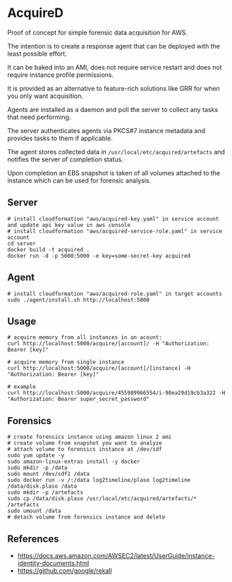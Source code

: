 # AcquireD

Proof of concept for simple forensic data acquisition for AWS.

The intention is to create a response agent that can be deployed with the least possible effort.

It can be baked into an AMI, does not require service restart and does not require instance profile permissions.

It is provided as an alternative to feature-rich solutions like GRR for when you only want acquisition.

Agents are installed as a daemon and poll the server to collect any tasks that need performing.

The server authenticates agents via PKCS#7 instance metadata and provides tasks to them if applicable.

The agent stores collected data in `/usr/local/etc/acquired/artefacts` and notifies the server of completion status.

Upon completion an EBS snapshot is taken of all volumes attached to the instance which can be used for forensic analysis.

## Server
```
# install cloudformation "aws/acquired-key.yaml" in service account and update api key value in aws console
# install cloudformation "aws/acquired-service-role.yaml" in service account
cd server
docker build -t acquired .
docker run -d -p 5000:5000 -e key=some-secret-key acquired
```

## Agent
```
# install cloudformation "aws/acquired-role.yaml" in target accounts
sudo ./agent/install.sh http://localhost:5000
```

## Usage
```
# acquire memory from all instances in an acount:
curl http://localhost:5000/acquire/[account]/ -H "Authorization: Bearer [key]"

# acquire memory from single instance
curl http://localhost:5000/acquire/[account]/[instance] -H "Authorization: Bearer [key]"

# example
curl http://localhost:5000/acquire/455989966554/i-98ea29d19cb3a322 -H "Authorization: Bearer super_secret_password"
```

## Forensics
```
# create forensics instance using amazon linux 2 ami
# create volume from snapshot you want to analyze
# attach volume to forensics instance at /dev/sdf
sudo yum update -y
sudo amazon-linux-extras install -y docker
sudo mkdir -p /data
sudo mount /dev/sdf1 /data
sudo docker run -v /:/data log2timeline/plaso log2timeline /data/disk.plaso /data
sudo mkdir -p /artefacts
sudo cp /data/disk.plaso /usr/local/etc/acquired/artefacts/* /artefacts
sudo umount /data
# detach volume from forensics instance and delete
```

## References
- https://docs.aws.amazon.com/AWSEC2/latest/UserGuide/instance-identity-documents.html
- https://github.com/google/rekall
